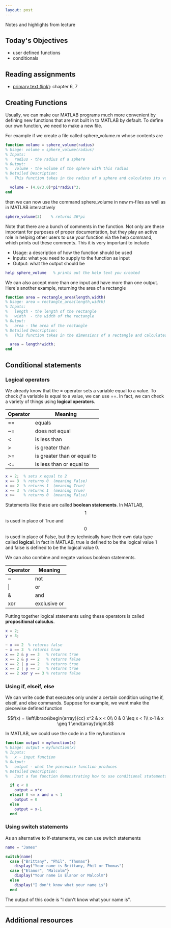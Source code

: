 ```yaml
---
layout: post
---
```


Notes and highlights from lecture

## Today's Objectives

* user defined functions
* conditionals

## Reading assignments

* <a target="_parent" href="../../../extras/textbook.pdf">primary text (link)</a>: chapter 6, 7

## Creating Functions

Usually, we can make our MATLAB programs much more convenient by defining new
functions that are not built in to MATLAB by default.  To define our own function, we need to make a new file.

For example if we create a file called sphere_volume.m whose contents are

```Matlab
function volume = sphere_volume(radius)
% Usage: volume = sphere_volume(radius)
% Inputs:
%   radius - the radius of a sphere
% Output:
%   volume - the volume of the sphere with this radius
% Detailed Description:
%   This function takes in the radius of a sphere and calculates its volume.

  volume = (4.0/3.0)*pi*radius^3;
end
```

then we can now use the command sphere_volume in new m-files as well as in MATLAB interactively

```Matlab
sphere_volume(3)    % returns 36*pi
```


Note that there are a bunch of comments in the function.  Not only are these important for purposes of proper documentation, but they play an active role in helping other users to use your function via the help command, which prints out these comments.  This it is very important to include
* Usage: a description of how the function should be used
* Inputs: what you need to supply to the function as input
* Output: what the output should be

```Matlab
help sphere_volume   % prints out the help text you created
```

We can also accept more than one input and have more than one output.  Here's another example, returning the area of a rectangle
```Matlab
function area = rectangle_area(length,width)
% Usage: area = rectangle_area(length,width)
% Inputs:
%   length - the length of the rectangle
%   width  - the width of the rectangle
% Output:
%   area - the area of the rectangle
% Detailed Description:
%   This function takes in the dimensions of a rectangle and calculates its area.

  area = length*width;
end
```

## Conditional statements

### Logical operators

We already know that the = operator sets a variable equal to a value.  To check *if* a variable is equal to a value, we can use ==.  In fact, we can check a variety of things using **logical operators**.

| Operator | Meaning                     |
| -------- | --------------------------- |
|    ==    |  equals                     |
|    ~=    | does not equal              |
|    <     | is less than                |
|    >     | is greater than             |
|    >=    | is greater than or equal to | 
|    <=    | is less than or equal to    | 

```Matlab
x = 2;  % sets x equal to 2
x == 3  % returns 0  (meaning False)
x == 2  % returns 1  (meaning True)
x ~= 3  % returns 1  (meaning True)
x >=    % returns 0  (meaning False)
```

Statements like these are called **boolean statements**.  In MATLAB, $$1$$ is
used in place of True and $$0$$ is used in place of False, but they technically
have their own data type called **logical**.  In fact in MATLAB, true is
defined to be the logical value 1 and false is defined to be the logical value
0.

We can also combine and negate various boolean statements.

| Operator | Meaning      |
| -------- | ------------ |
|    ~     | not          |
|    \|    | or           |
|    &     | and          |
|    xor   | exclusive or |

Putting together logical statements using these operators is called **propositional calculus**.

```Matlab
x = 2;
y = 3;

~ x == 2  % returns false
~ x == 3  % returns true
x == 2 & y == 3   % returns true
x == 2 & y == 2   % returns false
x == 2 | y == 2   % returns true
x == 2 | y == 3   % returns true
x == 2 xor y == 3 % returns false
```

### Using if, elseif, else

We can write code that executes only under a certain condition using the if, elseif, and else commands.  Suppose for example, we want make the piecewise defined function

$$f(x) = \left\lbrace\begin{array}{cc}
x^2 & x < 0\\
0   & 0 \leq x < 1\\
x-1 & x \geq 1
\end{array}\right.$$

In MATLAB, we could use the code in a file myfunction.m

```Matlab
function output = myfunction(x)
% Usage: output = myfunction(x)
% Inputs:
%   x - input function
% Output:
%   output - what the piecewise function produces
% Detailed Description:
%   Just a fun function demonstrating how to use conditional statements

  if x < 0
    output = x*x
  elseif 0 <= x and x < 1
    output = 0
  else
    output = x-1
  end
```

### Using switch statements

As an alternative to if-statements, we can use switch statements

```Matlab
name = "James"

switch(name)
  case {"Brittany", "Phil", "Thomas"}
    display("Your name is Brittany, Phil or Thomas")
  case {"Elanor", "Malcolm"}
    display("Your name is Elanor or Malcolm")
  else
    display("I don't know what your name is")
  end
```

The output of this code is "I don't know what your name is".

* ****


## Additional resources


